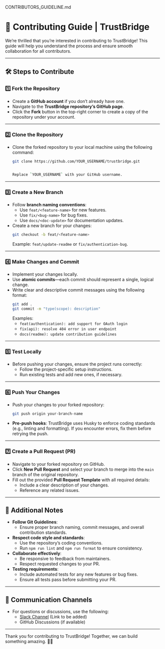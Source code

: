CONTRIBUTORS_GUIDELINE.md

# 🌟 Contributing Guide | TrustBridge

We’re thrilled that you’re interested in contributing to TrustBridge! This guide will help you understand the process and ensure smooth collaboration for all contributors.

---

## 🛠️ Steps to Contribute

### 1️⃣ Fork the Repository
- Create a **GitHub account** if you don’t already have one.
- Navigate to the **TrustBridge repository’s GitHub page**.
- Click the **Fork** button in the top-right corner to create a copy of the repository under your account.

---

### 2️⃣ Clone the Repository
- Clone the forked repository to your local machine using the following command:
  ```bash
  git clone https://github.com/YOUR_USERNAME/trustbridge.git


  Replace `YOUR_USERNAME` with your GitHub username.

---

### 3️⃣ Create a New Branch
- Follow **branch naming conventions**:
  - Use `feat/<feature-name>` for new features.
  - Use `fix/<bug-name>` for bug fixes.
  - Use `docs/<doc-update>` for documentation updates.
- Create a new branch for your changes:
  ```bash
  git checkout -b feat/<feature-name>
  ```
  Example: `feat/update-readme` or `fix/authentication-bug`.

---

### 4️⃣ Make Changes and Commit
- Implement your changes locally.
- Use **atomic commits**—each commit should represent a single, logical change.
- Write clear and descriptive commit messages using the following format:
  ```bash
  git add .
  git commit -m "type(scope): description"
  ```
  Examples:
  - `feat(authentication): add support for OAuth login`
  - `fix(api): resolve 404 error in user endpoint`
  - `docs(readme): update contribution guidelines`

---

### 5️⃣ Test Locally
- Before pushing your changes, ensure the project runs correctly:
  - Follow the project-specific setup instructions.
  - Run existing tests and add new ones, if necessary.

---

### 6️⃣ Push Your Changes
- Push your changes to your forked repository:
  ```bash
  git push origin your-branch-name
  ```
- **Pre-push hooks**: TrustBridge uses Husky to enforce coding standards (e.g., linting and formatting). If you encounter errors, fix them before retrying the push.

---

### 7️⃣ Create a Pull Request (PR)
- Navigate to your forked repository on GitHub.
- Click **New Pull Request** and select your branch to merge into the `main` branch of the original repository.
- Fill out the provided **Pull Request Template** with all required details:
  - Include a clear description of your changes.
  - Reference any related issues.

---

## 🧰 Additional Notes

- **Follow Git Guidelines**:
  - Ensure proper branch naming, commit messages, and overall contribution standards.
- **Respect code style and standards**:
  - Use the repository’s coding conventions.
  - Run `npm run lint` and `npm run format` to ensure consistency.
- **Collaborate effectively**:
  - Be responsive to feedback from maintainers.
  - Respect requested changes to your PR.
- **Testing requirements**:
  - Include automated tests for any new features or bug fixes.
  - Ensure all tests pass before submitting your PR.

---

## 📣 Communication Channels
- For questions or discussions, use the following:
  - [Slack Channel](#) (Link to be added)
  - GitHub Discussions (if available)

---

Thank you for contributing to TrustBridge! Together, we can build something amazing. 🚀✨


